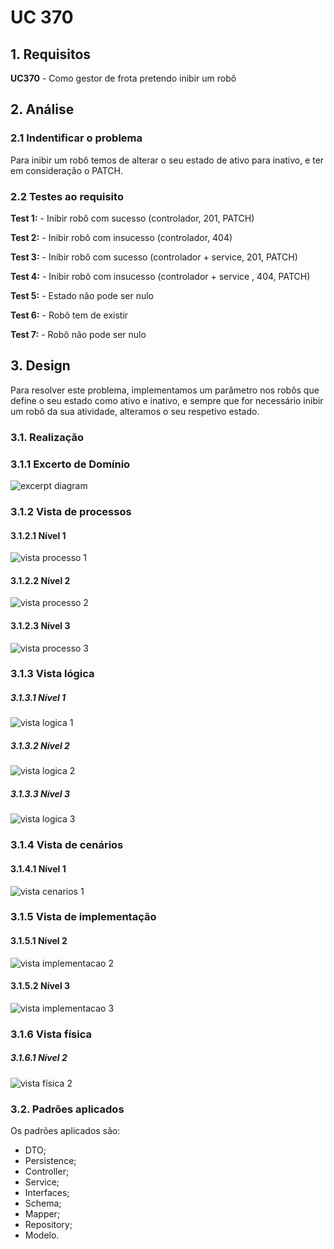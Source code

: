 # UC 370

## 1. Requisitos

**UC370** -  Como gestor de frota pretendo inibir um robô


## 2. Análise

### 2.1 Indentificar o problema
Para inibir um robô temos de alterar o seu estado de ativo para inativo, e ter em consideração o PATCH.

### 2.2 Testes ao requisito

**Test 1:** - Inibir robô com sucesso (controlador, 201, PATCH)

**Test 2:** - Inibir robô com insucesso (controlador, 404)

**Test 3:** - Inibir robô com sucesso (controlador + service, 201, PATCH)

**Test 4:** - Inibir robô com insucesso (controlador + service , 404, PATCH)

**Test 5:** - Estado não pode ser nulo

**Test 6:** - Robô tem de existir

**Test 7:** - Robô não pode ser nulo

## 3. Design

Para resolver este problema, implementamos um parâmetro nos robôs que define o seu estado como ativo e inativo, e sempre que for necessário inibir um robô da sua atividade, alteramos o seu respetivo estado.

### 3.1. Realização

### 3.1.1 Excerto de Domínio

![excerpt diagram](ed370.svg "domain_excerpt_370.svg")

### 3.1.2 Vista de processos

#### 3.1.2.1 Nível 1

![vista processo 1](../UC370/Nível%201/vp1.svg "Vista de processos - nível 1")

#### 3.1.2.2 Nível 2

![vista processo 2](../UC370/Nível%202/vp2.svg "Vista de processos - nível 2")

#### 3.1.2.3 Nível 3

![vista processo 3](../UC370/Nível%203/vp3.svg "Vista de processos - nível 3")

### 3.1.3 Vista lógica

##### 3.1.3.1 Nível 1

![vista logica 1](/docs/logical_view/level1/vl1.svg "Vista lógica - nível 1")

##### 3.1.3.2 Nível 2

![vista logica 2](/docs/logical_view/level2/vl2.svg "Vista lógica - nível 2")

##### 3.1.3.3 Nível 3

![vista logica 3](/docs/logical_view/level3/vl3.svg "Vista lógica - nível 3")

### 3.1.4 Vista de cenários

#### 3.1.4.1 Nível 1

![vista cenarios 1](../UC370/Nível%201/vc1.svg "Vista de pcenários - nível 1")

### 3.1.5 Vista de implementação

#### 3.1.5.1 Nível 2

![vista implementacao 2](/docs/implementation_view/iv2.svg "Vista implementação - nível 2")

#### 3.1.5.2 Nível 3

![vista implementacao 3](/docs/implementation_view/iv3.svg "Vista implementação - nível 3")

### 3.1.6 Vista física

##### 3.1.6.1 Nível 2

![vista física 2](/docs/physical_view/level2/vf2.svg "Vista física - nível 2")

### 3.2. Padrões aplicados
Os padrões aplicados são:
- DTO;
- Persistence;
- Controller;
- Service;
- Interfaces;
- Schema;
- Mapper;
- Repository;
- Modelo.